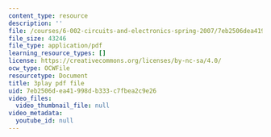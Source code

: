 ```yaml
---
content_type: resource
description: ''
file: /courses/6-002-circuits-and-electronics-spring-2007/7eb2506dea41998db333c7fbea2c9e26_wNuBD4PYWvs.pdf
file_size: 43246
file_type: application/pdf
learning_resource_types: []
license: https://creativecommons.org/licenses/by-nc-sa/4.0/
ocw_type: OCWFile
resourcetype: Document
title: 3play pdf file
uid: 7eb2506d-ea41-998d-b333-c7fbea2c9e26
video_files:
  video_thumbnail_file: null
video_metadata:
  youtube_id: null
---
```

